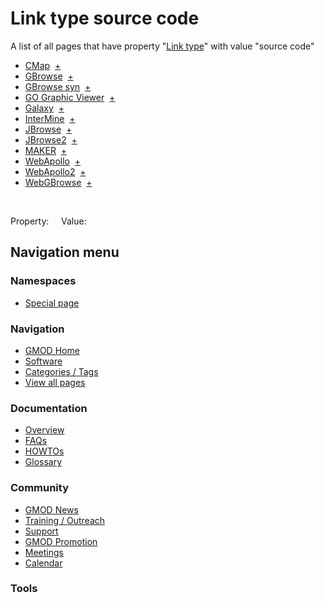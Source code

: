 



<span id="top"></span>




# <span dir="auto">Link type source code</span>






A list of all pages that have property "[Link
type](/wiki/Property%253ALink_type "Property:Link type")" with value "source
code"  

- [CMap](/wiki/CMap "CMap")  <span class="smwbrowse">[+](/wiki/Special%253ABrowse/CMap "Special%253ABrowse/CMap")</span>
- [GBrowse](/wiki/GBrowse "GBrowse")  <span class="smwbrowse">[+](/wiki/Special%253ABrowse/GBrowse "Special%253ABrowse/GBrowse")</span>
- [GBrowse
  syn](/wiki/GBrowse_syn "GBrowse syn")  <span class="smwbrowse">[+](/wiki/Special%253ABrowse/GBrowse-20syn "Special%253ABrowse/GBrowse-20syn")</span>
- [GO Graphic
  Viewer](/wiki/GO_Graphic_Viewer "GO Graphic Viewer")  <span class="smwbrowse">[+](/wiki/Special%253ABrowse/GO-20Graphic-20Viewer "Special%253ABrowse/GO-20Graphic-20Viewer")</span>
- [Galaxy](/wiki/Galaxy "Galaxy")  <span class="smwbrowse">[+](/wiki/Special%253ABrowse/Galaxy "Special%253ABrowse/Galaxy")</span>
- [InterMine](/wiki/InterMine "InterMine")  <span class="smwbrowse">[+](/wiki/Special%253ABrowse/InterMine "Special%253ABrowse/InterMine")</span>
- [JBrowse](/wiki/JBrowse "JBrowse")  <span class="smwbrowse">[+](/wiki/Special%253ABrowse/JBrowse "Special%253ABrowse/JBrowse")</span>
- [JBrowse2](/wiki/JBrowse2 "JBrowse2")  <span class="smwbrowse">[+](/wiki/Special%253ABrowse/JBrowse2 "Special%253ABrowse/JBrowse2")</span>
- [MAKER](/wiki/MAKER "MAKER")  <span class="smwbrowse">[+](/wiki/Special%253ABrowse/MAKER "Special%253ABrowse/MAKER")</span>
- [WebApollo](/wiki/WebApollo "WebApollo")  <span class="smwbrowse">[+](/wiki/Special%253ABrowse/WebApollo "Special%253ABrowse/WebApollo")</span>
- [WebApollo2](/wiki/WebApollo2 "WebApollo2")  <span class="smwbrowse">[+](/wiki/Special%253ABrowse/WebApollo2 "Special%253ABrowse/WebApollo2")</span>
- [WebGBrowse](/wiki/WebGBrowse "WebGBrowse")  <span class="smwbrowse">[+](/wiki/Special%253ABrowse/WebGBrowse "Special%253ABrowse/WebGBrowse")</span>

 

Property:     Value:








## Navigation menu



### Namespaces

- <span id="ca-nstab-special">[Special
  page](/wiki/Special%253ASearchByProperty/Link-20type/source-20code "This is a special page, you cannot edit the page itself")</span>






### Navigation



- <span id="n-GMOD-Home">[GMOD Home](/wiki/Main_Page)</span>
- <span id="n-Software">[Software](/wiki/GMOD_Components)</span>
- <span id="n-Categories-.2F-Tags">[Categories /
  Tags](/wiki/Categories)</span>
- <span id="n-View-all-pages">[View all
  pages](/wiki/Special:AllPages)</span>




### Documentation



- <span id="n-Overview">[Overview](/wiki/Overview)</span>
- <span id="n-FAQs">[FAQs](/wiki/Category%253AFAQ)</span>
- <span id="n-HOWTOs">[HOWTOs](/wiki/Category%253AHOWTO)</span>
- <span id="n-Glossary">[Glossary](/wiki/Glossary)</span>




### Community



- <span id="n-GMOD-News">[GMOD News](/wiki/GMOD_News)</span>
- <span id="n-Training-.2F-Outreach">[Training /
  Outreach](/wiki/Training_and_Outreach)</span>
- <span id="n-Support">[Support](/wiki/Support)</span>
- <span id="n-GMOD-Promotion">[GMOD
  Promotion](/wiki/GMOD_Promotion)</span>
- <span id="n-Meetings">[Meetings](/wiki/Meetings)</span>
- <span id="n-Calendar">[Calendar](/wiki/Calendar)</span>




### Tools












<!-- -->




